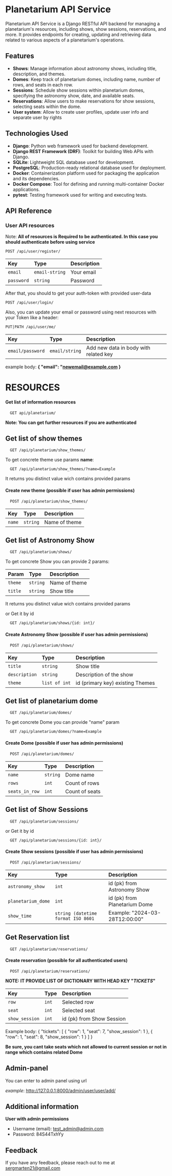 # Planetarium API Service

Planetarium API Service is a Django RESTful API backend for managing a planetarium's resources, including shows, show sessions, reservations, and more. It provides endpoints for creating, updating and retrieving data related to various aspects of a planetarium's operations.

## Features

- **Shows**: Manage information about astronomy shows, including title, description, and themes.
- **Domes**: Keep track of planetarium domes, including name, number of rows, and seats in each row.
- **Sessions**: Schedule show sessions within planetarium domes, specifying the astronomy show, date, and available seats.
- **Reservations**: Allow users to make reservations for show sessions, selecting seats within the dome.
- **User system**: Allow to create user profiles, update user info and separate user by rights

## Technologies Used

- **Django**: Python web framework used for backend development.
- **Django REST Framework (DRF)**: Toolkit for building Web APIs with Django.
- **SQLite**: Lightweight SQL database used for development.
- **PostgreSQL**: Production-ready relational database used for deployment.
- **Docker**: Containerization platform used for packaging the application and its dependencies.
- **Docker Compose**: Tool for defining and running multi-container Docker applications.
- **pytest**: Testing framework used for writing and executing tests.

## API Reference

### User API resources
Note: **All of resources is Required to be authenticated. In this case you should authenticate before using service**

```http
POST /api/user/register/
```
| Key | Type     | Description                       |
| :-------- | :------- | :-------------------------------- |
| `email`      | `email-string` | Your email | **Required**. |
| `password`  | `string` | Password | **Required**. |

After that, you should to get your auth-token with provided user-data

```http
POST /api/user/login/
```

Also, you can update your email or password using next resources with your Token like a header:

```http
PUT|PATH /api/user/me/
```

| Key | Type     | Description                       |
| :-------- | :------- | :-------------------------------- |
| `email/password`      | `email/string` | Add new data in body with related key | 

example body:
**{
    "email": "newemail@example.com
}**

# RESOURCES

#### Get list of information resources

```http
  GET api/planetarium/
```

**Note: You can get further resources if you are authenticated**

## Get list of show themes

```http
  GET /api/planetarium/show_themes/
```

To get concrete theme use params **name**:
```http
  GET /api/planetarium/show_themes/?name=Example
```
It returns you distinct value wich contains provided params


#### Create new theme (possible if user has admin permissions)

```http
  POST /api/planetarium/show_themes/
```

| Key | Type     | Description                       |
| :-------- | :------- | :-------------------------------- |
| `name`      | `string` | Name of theme | **Required**. |

## Get list of Astronomy Show

```http
  GET /api/planetarium/shows/
```

To get concrete Show you can provide 2 params:

| Param | Type     | Description                       |
| :-------- | :------- | :-------------------------------- |
| `theme`  | `string` | Name of theme |
| `title`  | `string` | Show title |

It returns you distinct value wich contains provided params

or Get it by id

```http
  GET /api/planetarium/shows/{id: int}/
``` 

#### Create Astronomy Show (possible if user has admin permissions)

```http
  POST /api/planetarium/shows/
```

| Key | Type     | Description                       |
| :-------- | :------- | :-------------------------------- |
| `title`  | `string` | Show title | **requried** |
| `description`  | `string` | Description of the show | **requried** |
| `theme`  | `list of int` | id (primary key) existing Themes | **requried** |


## Get list of planetarium dome

```http
  GET /api/planetarium/domes/
```

To get concrete Dome you can provide "name" param

```http
  GET /api/planetarium/domes/?name=Example
```

#### Create Dome (possible if user has admin permissions)

```http
  POST /api/planetarium/domes/
```

| Key | Type     | Description                       |
| :-------- | :------- | :-------------------------------- |
| `name`  | `string` | Dome name | **requried** |
| `rows`  | `int` | Count of rows | **requried** |
| `seats_in_row`  | `int` | Count of seats | **requried** |

## Get list of Show Sessions

```http
  GET /api/planetarium/sessions/
```

or Get it by id

```http
  GET /api/planetarium/sessions/{id: int}/
``` 

#### Create Show sessions (possible if user has admin permissions)

```http
  POST /api/planetarium/sessions/
```

| Key | Type     | Description                       |
| :-------- | :------- | :-------------------------------- |
| `astronomy_show`  | `int` | id (pk) from Astronomy Show | **requried** |
| `planetarium_dome`  | `int` | id (pk) from Planetarium Dome | **requried** |
| `show_time`  | `string (datetime format ISO 8601 ` | Example: "2024-03-28T12:00:00" | **requried** |

## Get Reservation list

```http
  GET /api/planetarium/reservations/
```

#### Create reservation (possible for all authenticated users)

```http
  POST /api/planetarium/reservations/
```

**NOTE: IT PROVIDE LIST OF DICTIONARY WITH HEAD KEY "*TICKETS*"**

| Key | Type     | Description                       |
| :-------- | :------- | :-------------------------------- |
| `row`  | `int` | Selected row | **requried** |
| `seat`  | `int` | Selected seat | **requried** |
| `show_session`  | `int ` | id (pk) from Show Session | **requried** |

Example body:
{
    "tickets": [
        {
            "row": 1,
            "seat": 7,
            "show_session": 1
        },
        {
            "row": 1,
            "seat": 8,
            "show_session": 1
        }
    ]
}

**Be sure, you cant take seats which not allowed to current session or not in range which contains related Dome**

## Admin-panel

You can enter to admin panel using url

*example*:
http://127.0.0.1:8000/admin/user/user/add/

## Additional information

**User with admin permissions**
- Username (email): test_admin@admin.com
- Password: 84S44TxhYy



## Feedback

If you have any feedback, please reach out to me at sergmarten21@gmail.com

